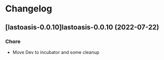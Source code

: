 # Changelog



## [lastoasis-0.0.10]lastoasis-0.0.10 (2022-07-22)

### Chore

- Move Dev to incubator and some cleanup
  
  